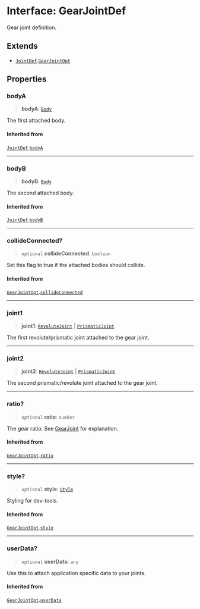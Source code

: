 # Interface: GearJointDef

Gear joint definition.

## Extends

- [`JointDef`](/api/interfaces/JointDef).[`GearJointOpt`](/api/interfaces/GearJointOpt)

## Properties

### bodyA

> **bodyA**: [`Body`](/api/classes/Body)

The first attached body.

#### Inherited from

[`JointDef`](/api/interfaces/JointDef).[`bodyA`](/api/interfaces/JointDef#bodya)

***

### bodyB

> **bodyB**: [`Body`](/api/classes/Body)

The second attached body.

#### Inherited from

[`JointDef`](/api/interfaces/JointDef).[`bodyB`](/api/interfaces/JointDef#bodyb)

***

### collideConnected?

> `optional` **collideConnected**: `boolean`

Set this flag to true if the attached bodies
should collide.

#### Inherited from

[`GearJointOpt`](/api/interfaces/GearJointOpt).[`collideConnected`](/api/interfaces/GearJointOpt#collideconnected)

***

### joint1

> **joint1**: [`RevoluteJoint`](/api/classes/RevoluteJoint) \| [`PrismaticJoint`](/api/classes/PrismaticJoint)

The first revolute/prismatic joint attached to the gear joint.

***

### joint2

> **joint2**: [`RevoluteJoint`](/api/classes/RevoluteJoint) \| [`PrismaticJoint`](/api/classes/PrismaticJoint)

The second prismatic/revolute joint attached to the gear joint.

***

### ratio?

> `optional` **ratio**: `number`

The gear ratio. See [GearJoint](/api/classes/GearJoint) for explanation.

#### Inherited from

[`GearJointOpt`](/api/interfaces/GearJointOpt).[`ratio`](/api/interfaces/GearJointOpt#ratio)

***

### style?

> `optional` **style**: [`Style`](/api/interfaces/Style)

Styling for dev-tools.

#### Inherited from

[`GearJointOpt`](/api/interfaces/GearJointOpt).[`style`](/api/interfaces/GearJointOpt#style)

***

### userData?

> `optional` **userData**: `any`

Use this to attach application specific data to your joints.

#### Inherited from

[`GearJointOpt`](/api/interfaces/GearJointOpt).[`userData`](/api/interfaces/GearJointOpt#userdata)
